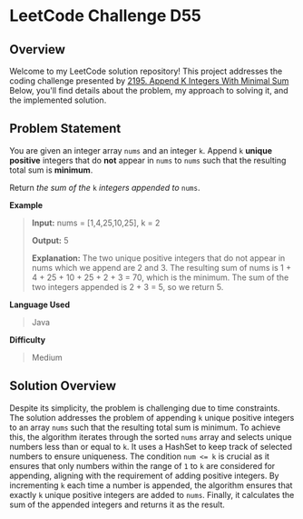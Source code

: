 
# LeetCode Challenge D55

## Overview

Welcome to my LeetCode solution repository! This project addresses the coding challenge presented by [2195. Append K Integers With Minimal Sum](https://leetcode.com/problems/append-k-integers-with-minimal-sum/) Below, you'll find details about the problem, my approach to solving it, and the implemented solution.

## Problem Statement
You are given an integer array  `nums`  and an integer  `k`. Append  `k`  **unique positive**  integers that do  **not**  appear in  `nums`  to  `nums`  such that the resulting total sum is  **minimum**.

Return _the sum of the_  `k`  _integers appended to_  `nums`.

**Example**
>**Input:** nums = [1,4,25,10,25], k = 2
>
>**Output:** 5
>
>**Explanation:** The two unique positive integers that do not appear in nums which we append are 2 and 3.
The resulting sum of nums is 1 + 4 + 25 + 10 + 25 + 2 + 3 = 70, which is the minimum.
The sum of the two integers appended is 2 + 3 = 5, so we return 5.

**Language Used**
> Java

**Difficulty**
> Medium

## Solution Overview
Despite its simplicity, the problem is challenging due to time constraints. The solution addresses the problem of appending `k` unique positive integers to an array `nums` such that the resulting total sum is minimum. To achieve this, the algorithm iterates through the sorted `nums` array and selects unique numbers less than or equal to `k`. It uses a HashSet to keep track of selected numbers to ensure uniqueness. The condition `num <= k` is crucial as it ensures that only numbers within the range of `1` to `k` are considered for appending, aligning with the requirement of adding positive integers. By incrementing `k` each time a number is appended, the algorithm ensures that exactly `k` unique positive integers are added to `nums`. Finally, it calculates the sum of the appended integers and returns it as the result.

